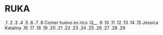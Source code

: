 # RUKA
.1
.2
.3
.4
.5
.6
.7
.8 Comer huevo es rico :Q__
.9
.10
.11
.12
.13
.14
.15 Jessica Katalina 
.16
.17
.18
.19
.20
.21
.22
.23
.24
.25
.26
.27
.28
.29
